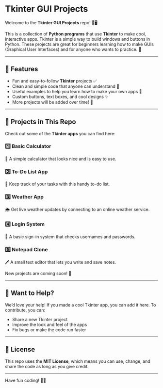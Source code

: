 # Tkinter GUI Projects

Welcome to the **Tkinter GUI Projects** repo! 🎨🖥️

This is a collection of **Python programs** that use **Tkinter** to make cool, interactive apps. Tkinter is a simple way to build windows and buttons in Python. These projects are great for beginners learning how to make GUIs (Graphical User Interfaces) and for anyone who wants to practice. 🚀

---

## 📌 Features
- Fun and easy-to-follow **Tkinter** projects ✅
- Clean and simple code that anyone can understand 🧩
- Useful examples to help you learn how to make your own apps 🎯
- Custom buttons, text boxes, and cool designs ✨
- More projects will be added over time! 🔄

---

## 📂 Projects in This Repo
Check out some of the **Tkinter apps** you can find here:

### 1️⃣ **Basic Calculator**
📱 A simple calculator that looks nice and is easy to use.

### 2️⃣ **To-Do List App**
📝 Keep track of your tasks with this handy to-do list.

### 3️⃣ **Weather App**
🌦️ Get live weather updates by connecting to an online weather service.

### 4️⃣ **Login System**
🔐 A basic sign-in system that checks usernames and passwords.

### 5️⃣ **Notepad Clone**
🖊️ A small text editor that lets you write and save notes.

New projects are coming soon! 🎉

---

## 🤝 Want to Help?
We’d love your help! If you made a cool Tkinter app, you can add it here. To contribute, you can:
- Share a new Tkinter project
- Improve the look and feel of the apps
- Fix bugs or make the code run faster

---

## 📜 License
This repo uses the **MIT License**, which means you can use, change, and share the code as long as you give credit.

---
Have fun coding! 🚀🎨
